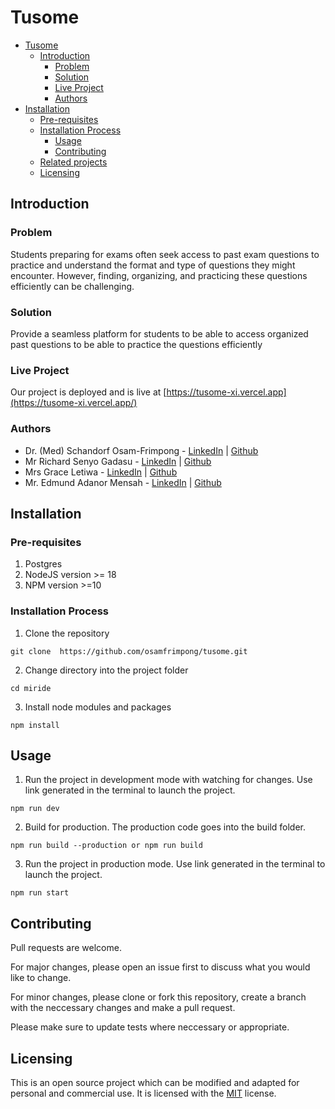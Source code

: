 # Tusome
- [Tusome](#tusome)
  - [Introduction](#introduction)
    - [Problem](#problem)
    - [Solution](#solution)
    - [Live Project](#live-project)
    - [Authors](#authors)
- [Installation](#installation)
    - [Pre-requisites](#pre-requisites)
    - [Installation Process](#installation-process)
      - [Usage](#usage)
      - [Contributing](#contributing)
  - [Related projects](#related-projects)
  - [Licensing](#licensing)

## Introduction
### Problem
Students preparing for exams often seek access to past exam questions to practice and understand the format and type of questions they might encounter. However, finding, organizing, and practicing these questions efficiently can be challenging.

### Solution
Provide a seamless platform for students to be able to access organized past questions to be able to practice the questions efficiently

### Live Project
Our project is deployed and is live at [https://tusome-xi.vercel.app](https://tusome-xi.vercel.app/)

### Authors
- Dr. (Med) Schandorf Osam-Frimpong - [LinkedIn](https://www.linkedin.com/in/schandorf-osam-frimpong-md-290958192) | [Github](https://gitub.com/osamfrimpong)
- Mr Richard Senyo Gadasu - [LinkedIn]() | [Github]()
- Mrs Grace Letiwa - [LinkedIn]() | [Github]()
- Mr. Edmund Adanor Mensah  - [LinkedIn](https://www.linkedin.com/in/edmund-mensah-2781861a8) | [Github](https://github.com/mr-mensah)

## Installation
### Pre-requisites
1. Postgres
2. NodeJS version >= 18
3. NPM version >=10

### Installation Process
1. Clone the repository
```
git clone  https://github.com/osamfrimpong/tusome.git
```
2. Change directory into the project folder
```
cd miride
```
3. Install node modules and packages
```
npm install
```

## Usage
1. Run the project in development mode with watching for changes. Use link generated in the terminal to launch the project.
```
npm run dev
```
2. Build for production. The production code goes into the build folder.
```
npm run build --production or npm run build
```
3. Run the project in production mode. Use link generated in the terminal to launch the project.
```
npm run start
```

## Contributing
Pull requests are welcome. 

For major changes, please open an issue first
to discuss what you would like to change.

For minor changes, please clone or fork this repository, create a branch with the neccessary changes and make a pull request.

Please make sure to update tests where neccessary or appropriate.

## Licensing
This is an open source project which can be modified and adapted for personal and commercial use. It is licensed with the [MIT](https://choosealicense.com/licenses/mit/) license.